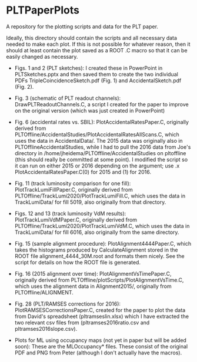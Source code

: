 # PLTPaperPlots
A repository for the plotting scripts and data for the PLT paper.

Ideally, this directory should contain the scripts and all necessary data needed to make each plot. If this is not possible for whatever reason, then it should at least contain the plot saved as a ROOT .C macro so that it can be easily changed as necessary.

* Figs. 1 and 2 (PLT sketches): I created these in PowerPoint in PLTSketches.pptx and then saved them to create the two individual PDFs TripleCoincidenceSketch.pdf (Fig. 1) and AccidentalSketch.pdf (Fig. 2).

* Fig. 3 (schematic of PLT readout channels): DrawPLTReadoutChannels.C, a script I created for the paper to improve on the original version (which was just created in PowerPoint)

* Fig. 6 (accidental rates vs. SBIL): PlotAccidentalRatesPaper.C, originally derived from PLTOffline/AccidentalStudies/PlotAccidentalRatesAllScans.C, which uses the data in AccidentalData/. The 2015 data was originally also in PLTOfflineAccidentalStudies, while I had to pull the 2016 data from Joe's directory in /home/jheidema/PLTOffline/AccidentalStudies on pltoffline (this should really be committed at some point). I modified the script so it can run on either 2015 or 2016 depending on the argument; use .x PlotAccidentalRatesPaper.C(0) for 2015 and (1) for 2016.

* Fig. 11 (track luminosity comparison for one fill): PlotTrackLumiFillPaper.C, originally derived from PLTOffline/TrackLumi2020/PlotTrackLumiFill.C, which uses the data in TrackLumiData/ for fill 5019, also originally from that directory.

* Figs. 12 and 13 (track luminosity VdM results): PlotTrackLumiVdMPaper.C, originally derived from PLTOffline/TrackLumi2020/PlotTrackLumiVdM.C, which uses the data in TrackLumiData/ for fill 6016, also originally from the same directory.

* Fig. 15 (sample alignment procedure): PlotAlignment4444Paper.C, which takes the histograms produced by CalculateAlignment stored in the ROOT file alignment_4444_30M.root and formats them nicely. See the script for details on how the ROOT file is generated.

* Fig. 16 (2015 alignment over time): PlotAlignmentVsTimePaper.C, originally derived from PLTOffline/plotScripts/PlotAlignmentVsTime.C, which uses the alignment data in Alignment2015/, originally from PLTOffline/ALIGNMENT.

* Fig. 28 (PLT/RAMSES corrections for 2016): PlotRAMSESCorrectionsPaper.C, created for the paper to plot the data from David's spreadsheet (pltramseslin.xlsx) which I have extracted the two relevant csv files from (pltramses2016ratio.csv and pltramses2016slope.csv).

* Plots for ML using occupancy maps (not yet in paper but will be added soon): These are the MLOccupancy* files. These consist of the original PDF and PNG from Peter (although I don't actually have the macros).
